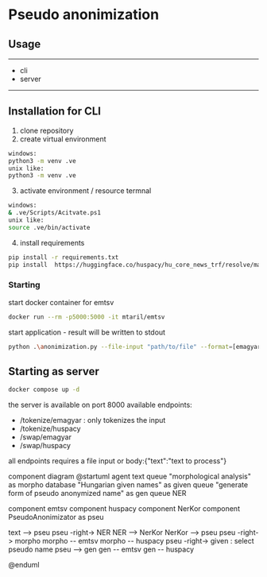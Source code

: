 # Pseudo anonimization

## Usage

---

- cli
- server

---

## Installation for CLI

1. clone repository
2. create virtual environment

```bash
windows: 
python3 -m venv .ve
unix like:
python3 -m venv .ve
```

3. activate environment / resource termnal

```bash
windows:
& .ve/Scripts/Acitvate.ps1
unix like:
source .ve/bin/activate
```

4. install requirements

```bash
pip install -r requirements.txt
pip install  https://huggingface.co/huspacy/hu_core_news_trf/resolve/main/hu_core_news_trf-any-py3-none-any.whl
```

### Starting

start docker container for emtsv

```bash
docker run --rm -p5000:5000 -it mtaril/emtsv 
```

start application - result will be written to stdout

```bash
python .\anonimization.py --file-input "path/to/file" --format=[emagyar, huspacy]
```

## Starting as server

```bash
docker compose up -d
```

the server is available on port 8000
available endpoints:

- /tokenize/emagyar : only tokenizes the input
- /tokenize/huspacy
- /swap/emagyar
- /swap/huspacy

all endpoints requires a file input or body:{"text":"text to  process"}

component diagram 
@startuml
agent text
queue "morphological analysis" as morpho
database "Hungarian given names" as given
queue "generate form of pseudo anonymized name" as gen
queue NER

component emtsv
component huspacy
component NerKor
component PseudoAnonimizator as pseu

text --> pseu
pseu -right-> NER
NER --> NerKor
NerKor --> pseu
pseu -right-> morpho
morpho -- emtsv
morpho -- huspacy
pseu -right-> given : select pseudo name
pseu --> gen
gen -- emtsv
gen -- huspacy

@enduml

